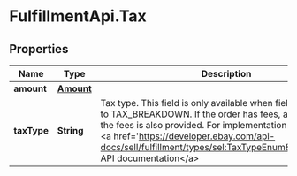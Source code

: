 # FulfillmentApi.Tax

## Properties
Name | Type | Description | Notes
------------ | ------------- | ------------- | -------------
**amount** | [**Amount**](Amount.md) |  | [optional] 
**taxType** | **String** | Tax type. This field is only available when fieldGroups is set to TAX_BREAKDOWN. If the order has fees, a breakdown of the fees is also provided. For implementation help, refer to &lt;a href&#x3D;&#x27;https://developer.ebay.com/api-docs/sell/fulfillment/types/sel:TaxTypeEnum&#x27;&gt;eBay API documentation&lt;/a&gt; | [optional] 

